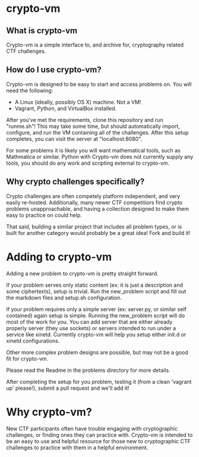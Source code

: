 # crypto-vm

## What is crypto-vm

Crypto-vm is a simple interface to, and archive for, cryptography
related CTF challenges.

## How do I use crypto-vm?

Crypto-vm is designed to be easy to start and access problems on. You
will need the following:
* A Linux (ideally, possibly OS X) machine. Not a VM!
* Vagrant, Python, and VirtualBox installed.

After you've met the requirements, clone this repository and run
"runme.sh"!  This may take some time, but should automatically import,
configure, and run the VM containing all of the challenges.  After
this setup completes, you can visit the server at "localhost:8080".

For some problems it is likely you will want mathematical tools, such
as Mathmatica or similar. Python with Crypto-vm does not currently supply any
tools, you should do any work and scripting external to crypto-vm.

## Why crypto challenges specifically?

Crypto challenges are often competely platform independent, and very
easily re-hosted. Additionally, many newer CTF competitiors find
crypto problems unapproachable, and having a collection designed to
make them easy to practice on could help.

That said, building a similar project that includes all problem types,
or is built for another category would probably be a great idea! Fork
and build it!

# Adding to crypto-vm
Adding a new problem to crypto-vm is pretty straight forward.

If your problem serves only static content (ex: it is just a
description and some ciphertexts), setup is trivial. Run the
new_problem script and fill out the markdown files and setup.sh
configuration.

If your problem requires only a simple server (ex: server.py, or
similar self contained) again setup is simple. Running the new_problem
script will do most of the work for you. You can add server that are
either already properly server (they use sockets) or servers intended
to run under a service like xinetd. Currently crypto-vm will help you
setup either init.d or xinetd configurations.

Other more complex problem designs are possible, but may not be a good
fit for crypto-vm.

Please read the Readme in the problems directory for more details.

After completing the setup for you problem, testing it (from a clean
'vagrant up' please!), submit a pull request and we'll add it!

# Why crypto-vm?

New CTF participants often have trouble engaging with cryptographic
challenges, or finding ones they can practice with. Crypto-vm is
intended to be an easy to use and helpful resource for those new to
cryptographic CTF challenges to practice with them in a helpful
environment.
